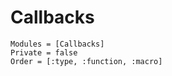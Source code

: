 # Callbacks

```@autodocs
Modules = [Callbacks]
Private = false
Order = [:type, :function, :macro]
```